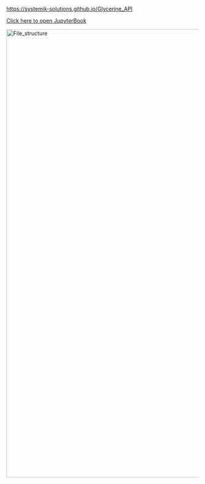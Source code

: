 https://systemik-solutions.github.io/Glycerine_API

<a href="https://systemik-solutions.github.io/Glycerine_API" target="_blank">Click here to open JupyterBook </a>

<img width="1172" alt="File_structure" src="https://github.com/Systemik-Solutions/sia_site/assets/51284623/5b89dec4-c7da-429e-ad1c-3ba65e718c7f">


